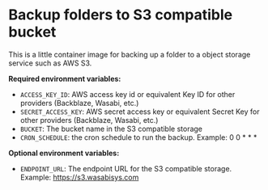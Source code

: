 # Backup folders to S3 compatible bucket

This is a little container image for backing up a folder to a object storage service such as AWS S3.

**Required environment variables:**

- ``ACCESS_KEY_ID``: AWS access key id or equivalent Key ID for other providers (Backblaze, Wasabi, etc.)
- ``SECRET_ACCESS_KEY``: AWS secret access key or equivalent Secret Key for other providers (Backblaze, Wasabi, etc.)
- ``BUCKET``: The bucket name in the S3 compatible storage
- ``CRON_SCHEDULE``: the cron schedule to run the backup. Example: 0 0 * * *

**Optional environment variables:**

- ``ENDPOINT_URL``: The endpoint URL for the S3 compatible storage. Example: https://s3.wasabisys.com





